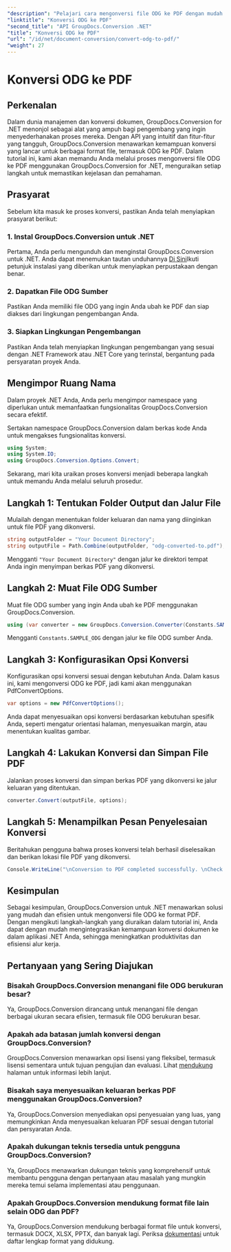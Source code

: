 ```yaml
---
"description": "Pelajari cara mengonversi file ODG ke PDF dengan mudah menggunakan GroupDocs.Conversion for .NET. Tingkatkan kemampuan pengelolaan dokumen Anda."
"linktitle": "Konversi ODG ke PDF"
"second_title": "API GroupDocs.Conversion .NET"
"title": "Konversi ODG ke PDF"
"url": "/id/net/document-conversion/convert-odg-to-pdf/"
"weight": 27
---
```


# Konversi ODG ke PDF

## Perkenalan
Dalam dunia manajemen dan konversi dokumen, GroupDocs.Conversion for .NET menonjol sebagai alat yang ampuh bagi pengembang yang ingin menyederhanakan proses mereka. Dengan API yang intuitif dan fitur-fitur yang tangguh, GroupDocs.Conversion menawarkan kemampuan konversi yang lancar untuk berbagai format file, termasuk ODG ke PDF. Dalam tutorial ini, kami akan memandu Anda melalui proses mengonversi file ODG ke PDF menggunakan GroupDocs.Conversion for .NET, menguraikan setiap langkah untuk memastikan kejelasan dan pemahaman.
## Prasyarat
Sebelum kita masuk ke proses konversi, pastikan Anda telah menyiapkan prasyarat berikut:
### 1. Instal GroupDocs.Conversion untuk .NET
Pertama, Anda perlu mengunduh dan menginstal GroupDocs.Conversion untuk .NET. Anda dapat menemukan tautan unduhannya [Di Sini](https://releases.groupdocs.com/conversion/net/)Ikuti petunjuk instalasi yang diberikan untuk menyiapkan perpustakaan dengan benar.
### 2. Dapatkan File ODG Sumber
Pastikan Anda memiliki file ODG yang ingin Anda ubah ke PDF dan siap diakses dari lingkungan pengembangan Anda.
### 3. Siapkan Lingkungan Pengembangan
Pastikan Anda telah menyiapkan lingkungan pengembangan yang sesuai dengan .NET Framework atau .NET Core yang terinstal, bergantung pada persyaratan proyek Anda.

## Mengimpor Ruang Nama
Dalam proyek .NET Anda, Anda perlu mengimpor namespace yang diperlukan untuk memanfaatkan fungsionalitas GroupDocs.Conversion secara efektif.

Sertakan namespace GroupDocs.Conversion dalam berkas kode Anda untuk mengakses fungsionalitas konversi.
```csharp
using System;
using System.IO;
using GroupDocs.Conversion.Options.Convert;
```

Sekarang, mari kita uraikan proses konversi menjadi beberapa langkah untuk memandu Anda melalui seluruh prosedur.
## Langkah 1: Tentukan Folder Output dan Jalur File
Mulailah dengan menentukan folder keluaran dan nama yang diinginkan untuk file PDF yang dikonversi.
```csharp
string outputFolder = "Your Document Directory";
string outputFile = Path.Combine(outputFolder, "odg-converted-to.pdf");
```
Mengganti `"Your Document Directory"` dengan jalur ke direktori tempat Anda ingin menyimpan berkas PDF yang dikonversi.
## Langkah 2: Muat File ODG Sumber
Muat file ODG sumber yang ingin Anda ubah ke PDF menggunakan GroupDocs.Conversion.
```csharp
using (var converter = new GroupDocs.Conversion.Converter(Constants.SAMPLE_ODG))
```
Mengganti `Constants.SAMPLE_ODG` dengan jalur ke file ODG sumber Anda.
## Langkah 3: Konfigurasikan Opsi Konversi
Konfigurasikan opsi konversi sesuai dengan kebutuhan Anda. Dalam kasus ini, kami mengonversi ODG ke PDF, jadi kami akan menggunakan PdfConvertOptions.
```csharp
var options = new PdfConvertOptions();
```
Anda dapat menyesuaikan opsi konversi berdasarkan kebutuhan spesifik Anda, seperti mengatur orientasi halaman, menyesuaikan margin, atau menentukan kualitas gambar.
## Langkah 4: Lakukan Konversi dan Simpan File PDF
Jalankan proses konversi dan simpan berkas PDF yang dikonversi ke jalur keluaran yang ditentukan.
```csharp
converter.Convert(outputFile, options);
```
## Langkah 5: Menampilkan Pesan Penyelesaian Konversi
Beritahukan pengguna bahwa proses konversi telah berhasil diselesaikan dan berikan lokasi file PDF yang dikonversi.
```csharp
Console.WriteLine("\nConversion to PDF completed successfully. \nCheck output in {0}", outputFolder);
```

## Kesimpulan
Sebagai kesimpulan, GroupDocs.Conversion untuk .NET menawarkan solusi yang mudah dan efisien untuk mengonversi file ODG ke format PDF. Dengan mengikuti langkah-langkah yang diuraikan dalam tutorial ini, Anda dapat dengan mudah mengintegrasikan kemampuan konversi dokumen ke dalam aplikasi .NET Anda, sehingga meningkatkan produktivitas dan efisiensi alur kerja.
## Pertanyaan yang Sering Diajukan
### Bisakah GroupDocs.Conversion menangani file ODG berukuran besar?
Ya, GroupDocs.Conversion dirancang untuk menangani file dengan berbagai ukuran secara efisien, termasuk file ODG berukuran besar.
### Apakah ada batasan jumlah konversi dengan GroupDocs.Conversion?
GroupDocs.Conversion menawarkan opsi lisensi yang fleksibel, termasuk lisensi sementara untuk tujuan pengujian dan evaluasi. Lihat [mendukung](https://forum.groupdocs.com/c/conversion/11) halaman untuk informasi lebih lanjut.
### Bisakah saya menyesuaikan keluaran berkas PDF menggunakan GroupDocs.Conversion?
Ya, GroupDocs.Conversion menyediakan opsi penyesuaian yang luas, yang memungkinkan Anda menyesuaikan keluaran PDF sesuai dengan tutorial dan persyaratan Anda.
### Apakah dukungan teknis tersedia untuk pengguna GroupDocs.Conversion?
Ya, GroupDocs menawarkan dukungan teknis yang komprehensif untuk membantu pengguna dengan pertanyaan atau masalah yang mungkin mereka temui selama implementasi atau penggunaan.
### Apakah GroupDocs.Conversion mendukung format file lain selain ODG dan PDF?
Ya, GroupDocs.Conversion mendukung berbagai format file untuk konversi, termasuk DOCX, XLSX, PPTX, dan banyak lagi. Periksa [dokumentasi](https://tutorials.groupdocs.com/conversion/net/) untuk daftar lengkap format yang didukung.